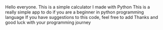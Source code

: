 Hello everyone. 
This is a simple calculator I made with Python
This is a really simple app to do if you are a beginner in python programming language
If you have suggestions to this code, feel free to add
Thanks and good luck with your programming journey

